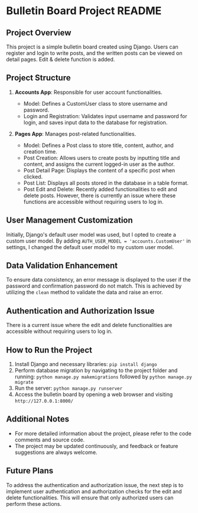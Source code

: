 # Bulletin Board Project README

## Project Overview
This project is a simple bulletin board created using Django. Users can register and login to write posts, and the written posts can be viewed on detail pages.
Edit & delete function is added.

## Project Structure
1. **Accounts App**: Responsible for user account functionalities.
   - Model: Defines a CustomUser class to store username and password.
   - Login and Registration: Validates input username and password for login, and saves input data to the database for registration.

2. **Pages App**: Manages post-related functionalities.
   - Model: Defines a Post class to store title, content, author, and creation time.
   - Post Creation: Allows users to create posts by inputting title and content, and assigns the current logged-in user as the author.
   - Post Detail Page: Displays the content of a specific post when clicked.
   - Post List: Displays all posts stored in the database in a table format.
   - Post Edit and Delete: Recently added functionalities to edit and delete posts. However, there is currently an issue where these functions are accessible without requiring users to log in.

## User Management Customization
Initially, Django's default user model was used, but I opted to create a custom user model. By adding `AUTH_USER_MODEL = 'accounts.CustomUser'` in settings, I changed the default user model to my custom user model.

## Data Validation Enhancement
To ensure data consistency, an error message is displayed to the user if the password and confirmation password do not match. This is achieved by utilizing the `clean` method to validate the data and raise an error.

## Authentication and Authorization Issue
There is a current issue where the edit and delete functionalities are accessible without requiring users to log in.

## How to Run the Project
1. Install Django and necessary libraries: `pip install django`
2. Perform database migration by navigating to the project folder and running: `python manage.py makemigrations` followed by `python manage.py migrate`
3. Run the server: `python manage.py runserver`
4. Access the bulletin board by opening a web browser and visiting `http://127.0.0.1:8000/`

## Additional Notes
- For more detailed information about the project, please refer to the code comments and source code.
- The project may be updated continuously, and feedback or feature suggestions are always welcome.

## Future Plans
To address the authentication and authorization issue, the next step is to implement user authentication and authorization checks for the edit and delete functionalities. This will ensure that only authorized users can perform these actions.
